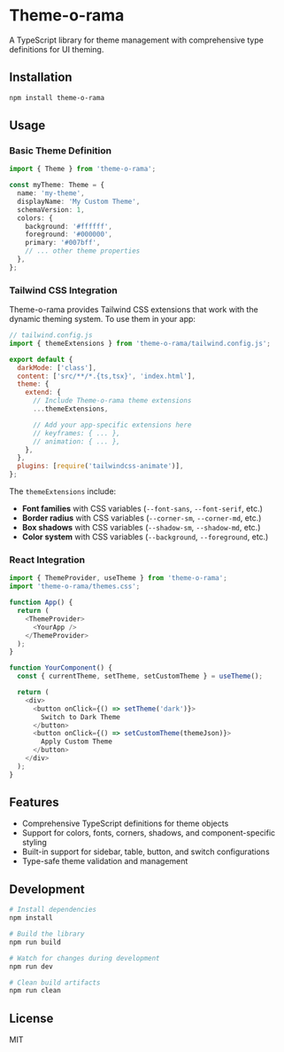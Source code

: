 # Theme-o-rama

A TypeScript library for theme management with comprehensive type definitions for UI theming.

## Installation

```bash
npm install theme-o-rama
```

## Usage

### Basic Theme Definition

```typescript
import { Theme } from 'theme-o-rama';

const myTheme: Theme = {
  name: 'my-theme',
  displayName: 'My Custom Theme',
  schemaVersion: 1,
  colors: {
    background: '#ffffff',
    foreground: '#000000',
    primary: '#007bff',
    // ... other theme properties
  },
};
```

### Tailwind CSS Integration

Theme-o-rama provides Tailwind CSS extensions that work with the dynamic theming system. To use them in your app:

```javascript
// tailwind.config.js
import { themeExtensions } from 'theme-o-rama/tailwind.config.js';

export default {
  darkMode: ['class'],
  content: ['src/**/*.{ts,tsx}', 'index.html'],
  theme: {
    extend: {
      // Include Theme-o-rama theme extensions
      ...themeExtensions,

      // Add your app-specific extensions here
      // keyframes: { ... },
      // animation: { ... },
    },
  },
  plugins: [require('tailwindcss-animate')],
};
```

The `themeExtensions` include:

- **Font families** with CSS variables (`--font-sans`, `--font-serif`, etc.)
- **Border radius** with CSS variables (`--corner-sm`, `--corner-md`, etc.)
- **Box shadows** with CSS variables (`--shadow-sm`, `--shadow-md`, etc.)
- **Color system** with CSS variables (`--background`, `--foreground`, etc.)

### React Integration

```typescript
import { ThemeProvider, useTheme } from 'theme-o-rama';
import 'theme-o-rama/themes.css';

function App() {
  return (
    <ThemeProvider>
      <YourApp />
    </ThemeProvider>
  );
}

function YourComponent() {
  const { currentTheme, setTheme, setCustomTheme } = useTheme();

  return (
    <div>
      <button onClick={() => setTheme('dark')}>
        Switch to Dark Theme
      </button>
      <button onClick={() => setCustomTheme(themeJson)}>
        Apply Custom Theme
      </button>
    </div>
  );
}
```

## Features

- Comprehensive TypeScript definitions for theme objects
- Support for colors, fonts, corners, shadows, and component-specific styling
- Built-in support for sidebar, table, button, and switch configurations
- Type-safe theme validation and management

## Development

```bash
# Install dependencies
npm install

# Build the library
npm run build

# Watch for changes during development
npm run dev

# Clean build artifacts
npm run clean
```

## License

MIT
